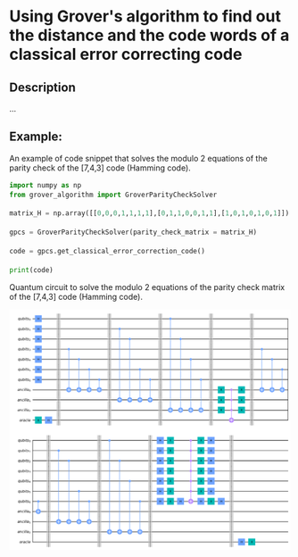 # Using Grover's algorithm to find out the distance and the code words of a classical error correcting code

## Description

...


## Example:

An example of code snippet that solves the modulo 2 equations of the parity check of the [7,4,3] code (Hamming code).

```python
import numpy as np
from grover_algorithm import GroverParityCheckSolver

matrix_H = np.array([[0,0,0,1,1,1,1],[0,1,1,0,0,1,1],[1,0,1,0,1,0,1]])

gpcs = GroverParityCheckSolver(parity_check_matrix = matrix_H)

code = gpcs.get_classical_error_correction_code()

print(code)
```

Quantum circuit to solve the modulo 2 equations of the parity check matrix of the [7,4,3] code (Hamming code).

![image](example_743.png)